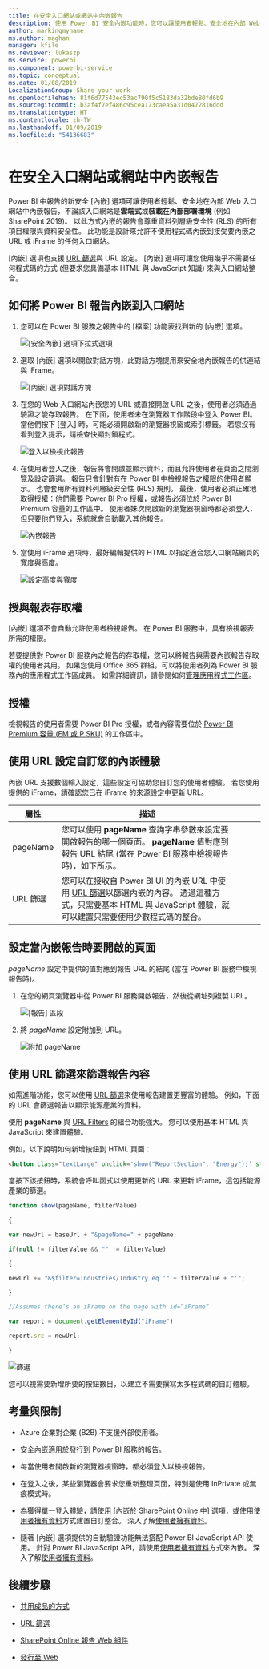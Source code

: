 ```yaml
---
title: 在安全入口網站或網站中內嵌報告
description: 使用 Power BI 安全內嵌功能時，您可以讓使用者輕鬆、安全地在內部 Web 入口網站中內嵌報告。
author: markingmyname
ms.author: maghan
manager: kfile
ms.reviewer: lukaszp
ms.service: powerbi
ms.component: powerbi-service
ms.topic: conceptual
ms.date: 01/08/2019
LocalizationGroup: Share your work
ms.openlocfilehash: 81f6d77543ec53ac790f5c5183da32bde80fd6b9
ms.sourcegitcommit: b3af4f7ef486c95cea173caea5a31d0472816ddd
ms.translationtype: HT
ms.contentlocale: zh-TW
ms.lasthandoff: 01/09/2019
ms.locfileid: "54136683"
---
```

# <a name="embed-a-report-in-a-secure-portal-or-website"></a>在安全入口網站或網站中內嵌報告

Power BI 中報告的新安全 [內嵌] 選項可讓使用者輕鬆、安全地在內部 Web 入口網站中內嵌報告，不論該入口網站是**雲端式**或**裝載在內部部署環境** (例如 SharePoint 2019)。 以此方式內嵌的報告會尊重資料列層級安全性 (RLS) 的所有項目權限與資料安全性。 此功能是設計來允許不使用程式碼內嵌到接受要內嵌之 URL 或 iFrame 的任何入口網站。

[內嵌] 選項也支援 [URL 篩選](service-url-filters.md)與 URL 設定。 [內嵌] 選項可讓您使用幾乎不需要任何程式碼的方式 (但要求您具備基本 HTML 與 JavaScript 知識) 來與入口網站整合。

## <a name="how-to-embed-power-bi-reports-into-portals"></a>如何將 Power BI 報告**內嵌**到入口網站

1. 您可以在 Power BI 服務之報告中的 [檔案] 功能表找到新的 [內嵌] 選項。

    ![[安全內嵌] 選項下拉式選項](media/service-embed-secure/secure-embed-drop-down-menu.png)

2. 選取 [內嵌] 選項以開啟對話方塊，此對話方塊提用來安全地內嵌報告的供連結與 iFrame。

    ![[內嵌] 選項對話方塊](media/service-embed-secure/secure-embed-code-dialog.png)

3. 在您的 Web 入口網站內嵌您的 URL 或直接開啟 URL 之後，使用者必須通過驗證才能存取報告。 在下面，使用者未在瀏覽器工作階段中登入 Power BI。 當他們按下 [登入] 時，可能必須開啟新的瀏覽器視窗或索引標籤。 若您沒有看到登入提示，請檢查快顯封鎖程式。

    ![登入以檢視此報告](media/service-embed-secure/secure-embed-sign-in.png)

4. 在使用者登入之後，報告將會開啟並顯示資料，而且允許使用者在頁面之間瀏覽及設定篩選。 報告只會針對有在 Power BI 中檢視報告之權限的使用者顯示。 也會套用所有資料列層級安全性 (RLS) 規則。 最後，使用者必須正確地取得授權：他們需要 Power BI Pro 授權，或報告必須位於 Power BI Premium 容量的工作區中。 使用者妹次開啟新的瀏覽器視窗時都必須登入，但只要他們登入，系統就會自動載入其他報告。

    ![內嵌報告](media/service-embed-secure/secure-embed-report.png)

5. 當使用 iFrame 選項時，最好編輯提供的 HTML 以指定適合您入口網站網頁的寬度與高度。

    ![設定高度與寬度](media/service-embed-secure/secure-embed-size.png)

## <a name="granting-access-to-reports"></a>授與報表存取權

[內嵌] 選項不會自動允許使用者檢視報告。 在 Power BI 服務中，具有檢視報表所需的權限。

若要提供對 Power BI 服務內之報告的存取權，您可以將報告與需要內嵌報告存取權的使用者共用。 如果您使用 Office 365 群組，可以將使用者列為 Power BI 服務內的應用程式工作區成員。 如需詳細資訊，請參閱如何[管理應用程式工作區](service-manage-app-workspace-in-power-bi-and-office-365.md)。

## <a name="licensing"></a>授權

檢視報告的使用者需要 Power BI Pro 授權，或者內容需要位於 [Power BI Premium 容量 (EM 或 P SKU)](service-admin-premium-purchase.md) 的工作區中。

## <a name="customize-your-embed-experience-using-url-settings"></a>使用 URL 設定自訂您的內嵌體驗

內嵌 URL 支援數個輸入設定，這些設定可協助您自訂您的使用者體驗。 若您使用提供的 iFrame，請確認您已在 iFrame 的來源設定中更新 URL。

| 屬性  | 描述  |  |  |  |
|--------------|-----------------------------------------------------------------------------------------------------------------------------------------------------------------------------------------------------------------------|---|---|---|
| pageName  | 您可以使用 **pageName** 查詢字串參數來設定要開啟報告的哪一個頁面。 **pageName** 值對應到報告 URL 結尾 (當在 Power BI 服務中檢視報告時)，如下所示。 |  |  |  |
| URL 篩選  | 您可以在接收自 Power BI UI 的內嵌 URL 中使用 [URL 篩選](service-url-filters.md)以篩選內嵌的內容。 透過這種方式，只需要基本 HTML 與 JavaScript 體驗，就可以建置只需要使用少數程式碼的整合。  |  |  |  |

## <a name="set-which-page-opens-when-the-report-is-embedded"></a>設定當內嵌報告時要開啟的頁面

*pageName* 設定中提供的值對應到報告 URL 的結尾 (當在 Power BI 服務中檢視報告時)。

1. 在您的網頁瀏覽器中從 Power BI 服務開啟報告，然後從網址列複製 URL。

    ![[報告] 區段](media/service-embed-secure/secure-embed-report-section.png)

2. 將 *pageName* 設定附加到 URL。

    ![附加 pageName](media/service-embed-secure/secure-embed-append-page-name.png)

## <a name="filter-report-content-using-url-filters"></a>使用 URL 篩選來篩選報告內容

如需進階功能，您可以使用 [URL 篩選](service-url-filters.md)來使用報告建置更豐富的體驗。 例如，下面的 URL 會篩選報告以顯示能源產業的資料。

使用 **pageName** 與 [URL Filters](service-url-filters.md) 的組合功能強大。 您可以使用基本 HTML 與 JavaScript 來建置體驗。

例如，以下說明如何新增按鈕到 HTML 頁面：

```html
<button class="textLarge" onclick='show("ReportSection", "Energy");' style="display: inline-block;">Show Energy</button>
```

當按下該按鈕時，系統會呼叫函式以使用更新的 URL 來更新 iFrame，這包括能源產業的篩選。

```javascript
function show(pageName, filterValue)

{

var newUrl = baseUrl + "&pageName=" + pageName;

if(null != filterValue && "" != filterValue)

{

newUrl += "&$filter=Industries/Industry eq '" + filterValue + "'";

}

//Assumes there’s an iFrame on the page with id=”iFrame”

var report = document.getElementById("iFrame")

report.src = newUrl;

}
```

![篩選](media/service-embed-secure/secure-embed-filter.png)

您可以視需要新增所要的按鈕數目，以建立不需要撰寫太多程式碼的自訂體驗。 

## <a name="considerations-and-limitations"></a>考量與限制

* Azure 企業對企業 (B2B) 不支援外部使用者。

* 安全內嵌適用於發行到 Power BI 服務的報告。

* 每當使用者開啟新的瀏覽器視窗時，都必須登入以檢視報告。

* 在登入之後，某些瀏覽器會要求您重新整理頁面，特別是使用 InPrivate 或無痕模式時。

* 為獲得單一登入體驗，請使用 [內嵌於 SharePoint Online 中] 選項，或使用[使用者擁有資料](developer/embed-sample-for-your-organization.md)方式建置自訂整合。 深入了解[使用者擁有資料](developer/embed-sample-for-your-organization.md)。

* 隨著 [內嵌] 選項提供的自動驗證功能無法搭配 Power BI JavaScript API 使用。 針對 Power BI JavaScript API，請使用[使用者擁有資料](developer/embed-sample-for-your-organization.md)方式來內嵌。 深入了解[使用者擁有資料](developer/embed-sample-for-your-organization.md)。

## <a name="next-steps"></a>後續步驟

* [共用成品的方式](service-how-to-collaborate-distribute-dashboards-reports.md)

* [URL 篩選](service-url-filters.md)

* [SharePoint Online 報告 Web 組件](service-embed-report-spo.md)

* [發行至 Web](service-publish-to-web.md)